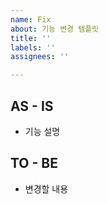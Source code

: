 ```yaml
---
name: Fix
about: 기능 변경 템플릿
title: ''
labels: ''
assignees: ''

---
```


## AS - IS

- 기능 설명

## TO - BE

- 변경할 내용
